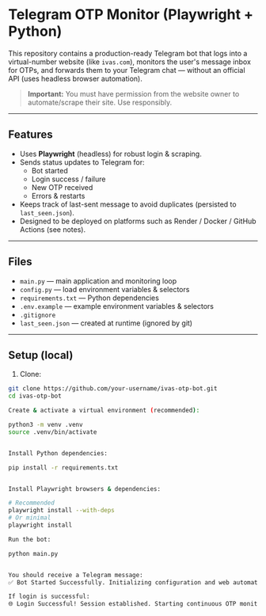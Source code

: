 # Telegram OTP Monitor (Playwright + Python)

This repository contains a production-ready Telegram bot that logs into a virtual-number website (like `ivas.com`), monitors the user's message inbox for OTPs, and forwards them to your Telegram chat — without an official API (uses headless browser automation).

> **Important:** You must have permission from the website owner to automate/scrape their site. Use responsibly.

---

## Features
- Uses **Playwright** (headless) for robust login & scraping.
- Sends status updates to Telegram for:
  - Bot started
  - Login success / failure
  - New OTP received
  - Errors & restarts
- Keeps track of last-sent message to avoid duplicates (persisted to `last_seen.json`).
- Designed to be deployed on platforms such as Render / Docker / GitHub Actions (see notes).

---

## Files
- `main.py` — main application and monitoring loop
- `config.py` — load environment variables & selectors
- `requirements.txt` — Python dependencies
- `.env.example` — example environment variables & selectors
- `.gitignore`
- `last_seen.json` — created at runtime (ignored by git)

---

## Setup (local)
1. Clone:
```bash
git clone https://github.com/your-username/ivas-otp-bot.git
cd ivas-otp-bot

Create & activate a virtual environment (recommended):

python3 -m venv .venv
source .venv/bin/activate


Install Python dependencies:

pip install -r requirements.txt


Install Playwright browsers & dependencies:

# Recommended
playwright install --with-deps
# Or minimal
playwright install

Run the bot:

python main.py


You should receive a Telegram message:
✅ Bot Started Successfully. Initializing configuration and web automation environment.

If login is successful:
🌐 Login Successful! Session established. Starting continuous OTP monitoring loop.
